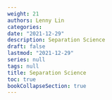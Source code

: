 ```yaml
---
weight: 21
authors: Lenny Lin
categories: 
date: "2021-12-29"
description: Separation Science
draft: false
lastmod: "2021-12-29"
series: null
tags: null
title: Separation Science
toc: true
bookCollapseSection: true
---
```



